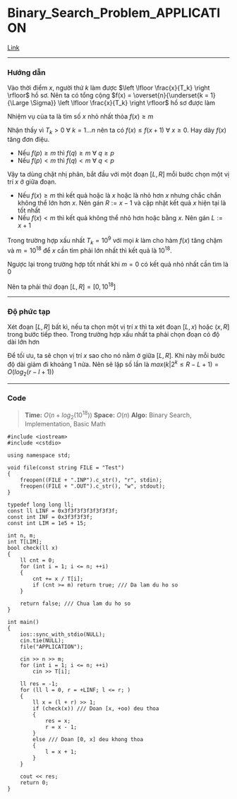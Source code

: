 Binary_Search_Problem_APPLICATION
===

[Link](URL)

-----

### Hướng dẫn

Vào thời điểm $x$, người thứ $k$ làm được $\left \lfloor \frac{x}{T_k} \right \rfloor$ hồ sơ. Nên ta có tổng cộng $f(x) = \overset{n}{\underset{k = 1}{\Large \Sigma}} \left \lfloor \frac{x}{T_k} \right \rfloor$ hồ sơ được làm

Nhiệm vụ của ta là tìm số $x$ nhỏ nhất thỏa $f(x) \geq m$

Nhận thấy vì $T_k > 0\ \forall\ k = 1 \dots n$ nên ta có $f(x) \leq f(x + 1)\ \forall\ x \geq 0$. Hay dãy $f(x)$ tăng đơn điệu.

- Nếu $f(p) \geq m$ thì $f(q) \geq m\ \forall\ q \geq p$
- Nếu $f(p) < m$ thì $f(q) < m\ \forall\ q < p$

Vậy ta dùng chặt nhị phân, bắt đầu với một đoạn $[L, R]$ mỗi bước chọn một vị trí $x$ ở giữa đoạn. 

- Nếu $f(x) \geq m$ thì kết quả hoặc là $x$ hoặc là nhỏ hơn $x$ nhưng chắc chắn không thể lớn hơn $x$. Nên gán $R := x - 1$ và cập nhật kết quả $x$ hiện tại là tốt nhất
- Nếu $f(x) < m$ thì kết quả không thể nhỏ hơn hoặc bằng $x$. Nên gán $L := x + 1$

Trong trường hợp xấu nhất $T_k = 10^9$ với mọi $k$ làm cho hàm $f(x)$ tăng chậm và $m = 10^{18}$ để $x$ cần tìm phải lớn nhất thì kết quả là $10^{18}$. 

Ngược lại trong trường hợp tốt nhất khi $m = 0$ có kết quả nhỏ nhất cần tìm là $0$

Nên ta phải thử đoạn $[L, R] = [0, 10^{18}]$

-----

### Độ phức tạp

Xét đoạn $[L, R]$ bất kì, nếu ta chọn một vị trí $x$ thì ta xét đoạn $[L, x)$ hoặc $(x, R]$ trong bước tiếp theo. Trong trường hợp xấu nhất ta phải chọn đoạn có độ dài lớn hơn

Để tối ưu, ta sẽ chọn vị trí $x$ sao cho nó nằm ở giữa $[L, R]$. Khi này mỗi bước độ dài giảm đi khoảng $1$ nửa. Nên sẽ lặp số lần là $max(k | 2^k \leq R - L + 1) = O(log_2(r - l + 1))$

-----

### Code 

> **Time:** $O(n + log_2(10^{18}))$
> **Space:** $O(n)$ 
> **Algo:** Binary Search, Implementation, Basic Math

```cpp=
#include <iostream>
#include <cstdio>

using namespace std;

void file(const string FILE = "Test")
{
    freopen((FILE + ".INP").c_str(), "r", stdin);
    freopen((FILE + ".OUT").c_str(), "w", stdout);
}

typedef long long ll;
const ll LINF = 0x3f3f3f3f3f3f3f3f;
const int INF = 0x3f3f3f3f;
const int LIM = 1e5 + 15;

int n, m;
int T[LIM];
bool check(ll x)
{
    ll cnt = 0;
    for (int i = 1; i <= n; ++i)
    {
        cnt += x / T[i];
        if (cnt >= m) return true; /// Da lam du ho so
    }

    return false; /// Chua lam du ho so
}

int main()
{
    ios::sync_with_stdio(NULL);
    cin.tie(NULL);
    file("APPLICATION");

    cin >> n >> m;
    for (int i = 1; i <= n; ++i)
        cin >> T[i];

    ll res = -1;
    for (ll l = 0, r = +LINF; l <= r; )
    {
        ll x = (l + r) >> 1;
        if (check(x)) /// Doan [x, +oo) deu thoa
        {
            res = x;
            r = x - 1;
        }
        else /// Doan [0, x] deu khong thoa
        {
            l = x + 1;
        }
    }

    cout << res;
    return 0;
}
```